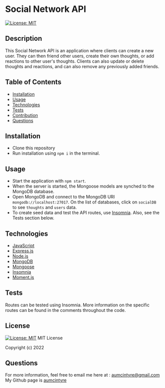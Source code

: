 # Social Network API

[![License: MIT](https://img.shields.io/badge/License-MIT-yellow.svg)](https://github.com/siennameow/social-network-API/blob/main/LICENSE)

## Description

This Social Network API is an application where clients can create a new user. They can then friend other users, create their own thoughts, or add reactions to other user's thoughts. Clients can also update or delete thoughts and reactions, and can also remove any previously added friends.

## Table of Contents

- [Installation](#installation-)
- [Usage](#usage-)
- [Technologies](#technologies-)
- [Tests](#tests)
- [Contribution](#contribution-)
- [Questions](#questions-)


## Installation 

- Clone this repository
- Run installation using `npm i` in the terminal.

## Usage 

- Start the application with `npm start`.
- When the server is started, the Mongoose models are synched to the MongoDB database.
- Open MongoDB and connect to the MongoDB URI `mongodb://localhost:27017`. On the list of databases, click on `socialDB` to see `thoughts` and `users` data.
- To create seed data and test the API routes, use [Insomnia](https://insomnia.rest/download). Also, see the Tests section below.

## Technologies

- [JavaScript](https://developer.mozilla.org/en-US/docs/Web/JavaScript)
- [Express.js](https://expressjs.com/)
- [Node.js](https://nodejs.org/en/)
- [MongoDB](https://www.mongodb.com/)
- [Mongoose](https://mongoosejs.com/)
- [Insomnia](https://insomnia.rest/)
- [Moment.js](https://www.npmjs.com/package/moment)

## Tests

Routes can be tested using Insomnia. More information on the specific routes can be found in the comments throughout the code.



## License

[![License: MIT](https://img.shields.io/badge/License-MIT-yellow.svg)](https://github.com/siennameow/social-network-API/blob/main/LICENSE)
MIT License

Copyright (c) 2022

## Questions

For more information, feel free to email me here at : aumcintyre@gmail.com<br/>
My Github page is [aumcintyre](https://github.com/aumcintyre)

